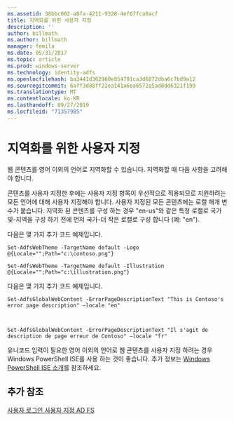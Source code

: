 ```yaml
---
ms.assetid: 38bbc002-a8fa-4211-9328-4ef67fca0acf
title: 지역화를 위한 사용자 지정
description: ''
author: billmath
ms.author: billmath
manager: femila
ms.date: 05/31/2017
ms.topic: article
ms.prod: windows-server
ms.technology: identity-adfs
ms.openlocfilehash: ba3441d362960e054791ca3d6872dba6c7bd9a12
ms.sourcegitcommit: 6aff3d88ff22ea141a6ea6572a5ad8dd6321f199
ms.translationtype: MT
ms.contentlocale: ko-KR
ms.lasthandoff: 09/27/2019
ms.locfileid: "71357985"
---
```

# <a name="customization-for-localization"></a>지역화를 위한 사용자 지정 


웹 콘텐츠를 영어 이외의 언어로 지역화할 수 있습니다. 지역화할 때 다음 사항을 고려해야 합니다.  
  
콘텐츠를 사용자 지정한 후에는 사용자 지정 항목이 우선적으로 적용되므로 지원하려는 모든 언어에 대해 사용자 지정해야 합니다. 사용자 지정된 모든 콘텐츠에는 로캘 매개 변수가 붙습니다. 지역화 된 콘텐츠를 구성 하는 경우 "en\-us"와 같은 특정 로캘로 국가 및\-지역을 구성 하기 전에 먼저 국가\-더 작은 로캘로 구성 합니다 (예: "en").  
  
다음은 몇 가지 추가 코드 예제입니다.  
  
    
    Set-AdfsWebTheme -TargetName default -Logo @{Locale="";Path="c:\contoso.png"}  
      
    Set-AdfsWebTheme -TargetName default -Illustration @{Locale="";Path="c:\illustration.png"}  

  
다음은 몇 가지 추가 코드 예제입니다.  
  
 
    Set-AdfsGlobalWebContent -ErrorPageDescriptionText "This is Contoso's error page description" –locale "en"  
  
  

    Set-AdfsGlobalWebContent -ErrorPageDescriptionText "Il s'agit de description de page erreur de Contoso" –locale "fr"  
 
  
유니코드 입력이 필요한 영어 이외의 언어로 웹 콘텐츠를 사용자 지정 하려는 경우 Windows PowerShell ISE를 사용 하는 것이 좋습니다. 추가 정보는 [Windows PowerShell ISE 소개](https://technet.microsoft.com/library/dd315244.aspx)를 참조하세요.  

## <a name="additional-references"></a>추가 참조 
[사용자 로그인 사용자 지정 AD FS](AD-FS-user-sign-in-customization.md) 
